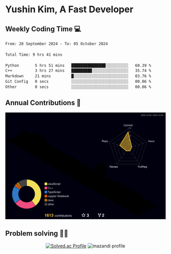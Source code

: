 # Yushin Kim, A Fast Developer

## Weekly Coding Time 💻

<!--START_SECTION:waka-->

```txt
From: 28 September 2024 - To: 05 October 2024

Total Time: 9 hrs 41 mins

Python       5 hrs 51 mins   ███████████████░░░░░░░░░░   60.39 %
C++          3 hrs 27 mins   █████████░░░░░░░░░░░░░░░░   35.74 %
Markdown     21 mins         █░░░░░░░░░░░░░░░░░░░░░░░░   03.76 %
Git Config   0 secs          ░░░░░░░░░░░░░░░░░░░░░░░░░   00.06 %
Other        0 secs          ░░░░░░░░░░░░░░░░░░░░░░░░░   00.06 %
```

<!--END_SECTION:waka-->

## Annual Contributions 🏃

![](./profile-3d-contrib/profile-night-rainbow.svg)

## Problem solving 👨‍💻

<div align="center">

[![Solved.ac Profile](http://mazassumnida.wtf/api/v2/generate_badge?boj=kys010306)](https://solved.ac/kys010306)
![mazandi profile](http://mazandi.herokuapp.com/api?handle=kys010306&theme=dark)

</div>
